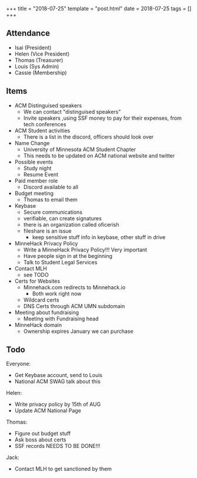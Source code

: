 +++
title = "2018-07-25"
template = "post.html"
date = 2018-07-25
tags = []
+++

## Attendance
 - Isai    (President)
 - Helen   (Vice President)
 - Thomas  (Treasurer)
 - Louis   (Sys Admin)
 - Cassie  (Membership)

## Items
 - ACM Distinguised speakers
    - We can contact "distinguised speakers"
    - Invite speakers ,using SSF money to pay for their expenses, from tech conferences
 - ACM Student activities
    - There is a list in the discord, officers should look over
 - Name Change
    - University of Minnesota ACM Student Chapter
    - This needs to be updated on ACM national website and twitter
 - Possible events
    - Study night
    - Resume Event
 - Paid member role
    - Discord available to all
 - Budget meeting
    - Thomas to email them 
 - Keybase
    - Secure communications
    - verifiable, can create signatures
    - there is an organization called oficerish
    - fileshare is an issue
        - keep sensitive stuff info in keybase, other stuff in drive
 - MinneHack Privacy Policy
    - Write a MinneHack Privacy Policy!!! Very important
    - Have people sign in at the beginning
    - Talk to Student Legal Services
 - Contact MLH
    - see TODO
 - Certs for Websites
    - Minnehack.com redirects to Minnehack.io
        - Both work right now
    - Wildcard certs
    - DNS Certs through ACM UMN subdomain
 - Meeting about fundraising
    - Meeting with Fundraising head
 - MinneHack domain
    - Ownership expires January we can purchase
    
## Todo
Everyone: 

 - Get Keybase account, send to Louis
 - National ACM SWAG talk about this

Helen:

 - Write privacy policy by 15th of AUG
 - Update ACM National Page

Thomas: 

 - Figure out budget stuff
 - Ask boss about certs
 - SSF records NEEDS TO BE DONE!!!

Jack: 

 - Contact MLH to get sanctioned by them